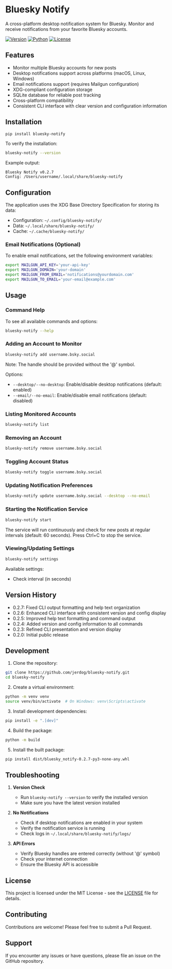 # Bluesky Notify

A cross-platform desktop notification system for Bluesky. Monitor and receive notifications from your favorite Bluesky accounts.

[![Version](https://img.shields.io/badge/version-0.2.7-blue.svg)](https://github.com/jerdog/bluesky-notify)
[![Python](https://img.shields.io/badge/python-3.9+-blue.svg)](https://www.python.org/downloads/)
[![License](https://img.shields.io/badge/license-MIT-green.svg)](LICENSE)

## Features

- Monitor multiple Bluesky accounts for new posts
- Desktop notifications support across platforms (macOS, Linux, Windows)
- Email notifications support (requires Mailgun configuration)
- XDG-compliant configuration storage
- SQLite database for reliable post tracking
- Cross-platform compatibility
- Consistent CLI interface with clear version and configuration information

## Installation

```bash
pip install bluesky-notify
```

To verify the installation:
```bash
bluesky-notify --version
```

Example output:
```
Bluesky Notify v0.2.7
Config: /Users/username/.local/share/bluesky-notify
```

## Configuration

The application uses the XDG Base Directory Specification for storing its data:

- Configuration: `~/.config/bluesky-notify/`
- Data: `~/.local/share/bluesky-notify/`
- Cache: `~/.cache/bluesky-notify/`

### Email Notifications (Optional)

To enable email notifications, set the following environment variables:

```bash
export MAILGUN_API_KEY='your-api-key'
export MAILGUN_DOMAIN='your-domain'
export MAILGUN_FROM_EMAIL='notifications@yourdomain.com'
export MAILGUN_TO_EMAIL='your-email@example.com'
```

## Usage

### Command Help

To see all available commands and options:
```bash
bluesky-notify --help
```

### Adding an Account to Monitor

```bash
bluesky-notify add username.bsky.social
```

Note: The handle should be provided without the '@' symbol.

Options:
- `--desktop/--no-desktop`: Enable/disable desktop notifications (default: enabled)
- `--email/--no-email`: Enable/disable email notifications (default: disabled)

### Listing Monitored Accounts

```bash
bluesky-notify list
```

### Removing an Account

```bash
bluesky-notify remove username.bsky.social
```

### Toggling Account Status

```bash
bluesky-notify toggle username.bsky.social
```

### Updating Notification Preferences

```bash
bluesky-notify update username.bsky.social --desktop --no-email
```

### Starting the Notification Service

```bash
bluesky-notify start
```

The service will run continuously and check for new posts at regular intervals (default: 60 seconds). Press Ctrl+C to stop the service.

### Viewing/Updating Settings

```bash
bluesky-notify settings
```

Available settings:
- Check interval (in seconds)

## Version History

- 0.2.7: Fixed CLI output formatting and help text organization
- 0.2.6: Enhanced CLI interface with consistent version and config display
- 0.2.5: Improved help text formatting and command output
- 0.2.4: Added version and config information to all commands
- 0.2.3: Refined CLI presentation and version display
- 0.2.0: Initial public release

## Development

1. Clone the repository:
```bash
git clone https://github.com/jerdog/bluesky-notify.git
cd bluesky-notify
```

2. Create a virtual environment:
```bash
python -m venv venv
source venv/bin/activate  # On Windows: venv\Scripts\activate
```

3. Install development dependencies:
```bash
pip install -e ".[dev]"
```

4. Build the package:
```bash
python -m build
```

5. Install the built package:
```bash
pip install dist/bluesky_notify-0.2.7-py3-none-any.whl
```

## Troubleshooting

1. **Version Check**
   - Run `bluesky-notify --version` to verify the installed version
   - Make sure you have the latest version installed

2. **No Notifications**
   - Check if desktop notifications are enabled in your system
   - Verify the notification service is running
   - Check logs in `~/.local/share/bluesky-notify/logs/`

3. **API Errors**
   - Verify Bluesky handles are entered correctly (without '@' symbol)
   - Check your internet connection
   - Ensure the Bluesky API is accessible

## License

This project is licensed under the MIT License - see the [LICENSE](LICENSE) file for details.

## Contributing

Contributions are welcome! Please feel free to submit a Pull Request.

## Support

If you encounter any issues or have questions, please file an issue on the GitHub repository.
